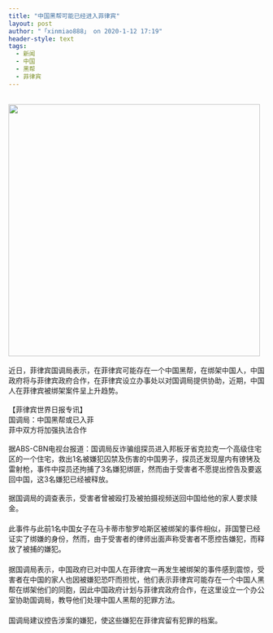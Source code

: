 ```yaml
---
title: "中国黑帮可能已经进入菲律宾"
layout: post
author: "「xinmiao888」 on 2020-1-12 17:19"
header-style: text
tags:
  - 新闻
  - 中国
  - 黑帮
  - 菲律宾
---
```


<head></head>
<body>
 <br> 
 <ignore_js_op> 
  <img aid="1326491" src="https://bbs.boniu123.cc/data/attachment/forum/202001/11/162635r7poqqigy7yf7i2q.png" zoomfile="data/attachment/forum/202001/11/162635r7poqqigy7yf7i2q.png" file="data/attachment/forum/202001/11/162635r7poqqigy7yf7i2q.png" width="495" inpost="1"> 
  <div class="tip tip_4 aimg_tip" id="aimg_1326491_menu" style="position: absolute; display: none" disautofocus="true"> 
   <div class="xs0"> 
    <p><strong>Image 16.png</strong> <em class="xg1">(146.36 KB, 下载次数: 0)</em></p> 
    <p> <a href="forum.php?mod=attachment&amp;aid=MTMyNjQ5MXxhODE3ZTBiZnwxNTc4ODQzMzkyfDB8NTQ5OTgw&amp;nothumb=yes" target="_blank">下载附件</a> &nbsp;<a href="javascript:;" onclick="showWindow(this.id, this.getAttribute('url'), 'get', 0);" id="savephoto_1326491" url="home.php?mod=spacecp&amp;ac=album&amp;op=saveforumphoto&amp;aid=1326491&amp;handlekey=savephoto_1326491">保存到相册</a> </p> 
    <p class="xg1 y"><span title="2020-1-11 16:26">昨天&nbsp;16:26</span> 上传</p> 
   </div> 
   <div class="tip_horn"></div> 
  </div> 
 </ignore_js_op> 
 <br> 
 <br> 近日，菲律宾国调局表示，在菲律宾可能存在一个中国黑帮，在绑架中国人，中国政府将与菲律宾政府合作，在菲律宾设立办事处以对国调局提供协助，近期，中国人在菲律宾被绑架案件呈上升趋势。
 <br> 
 <br> 【菲律宾世界日报专讯】
 <br> 国调局：中国黑帮或已入菲
 <br> 菲中双方将加强执法合作
 <br> 
 <br> 据ABS-CBN电视台报道：国调局反诈骗组探员进入邦板牙省克拉克一个高级住宅区的一个住宅，救出1名被嫌犯囚禁及伤害的中国男子，探员还发现屋内有镣铐及雷射枪，事件中探员还拘捕了3名嫌犯绑匪，然而由于受害者不愿提出控告及要返回中国，这3名嫌犯已经被释放。
 <br> 
 <br> 据国调局的调查表示，受害者曾被殴打及被拍摄视频送回中国给他的家人要求赎金。
 <br> 　　
 <br> 此事件与此前1名中国女子在马卡蒂市黎罗哈斯区被绑架的事件相似，菲国警已经证实了绑嫌的身份，然而，由于受害者的律师出面声称受害者不愿控告嫌犯，而释放了被捕的嫌犯。
 <br> 　　
 <br> 据国调局表示，中国政府已对中国人在菲律宾一再发生被绑架的事件感到震惊，受害者在中国的家人也因被嫌犯恐吓而担忧，他们表示菲律宾可能存在一个中国人黑帮在绑架他们的同胞，因此中国政府计划与菲律宾政府合作，在这里设立一个办公室协助国调局，教导他们处理中国人黑帮的犯罪方法。
 <br> 　　
 <br> 国调局建议控告涉案的嫌犯，使这些嫌犯在菲律宾留有犯罪的档案。
 <br>
</body>


